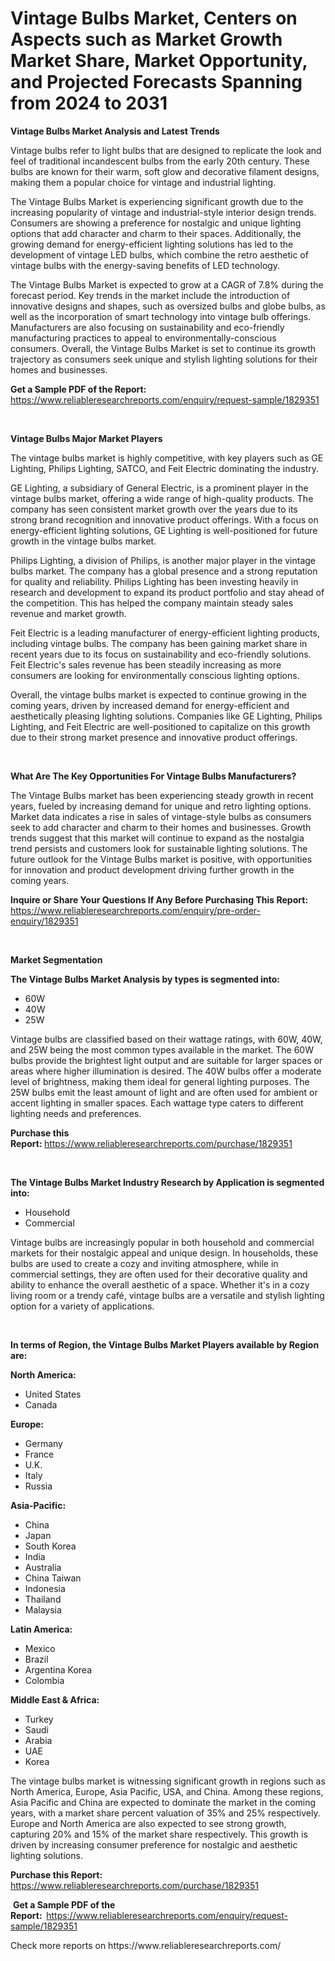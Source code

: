 <p><h1>Vintage Bulbs Market, Centers on Aspects such as Market Growth Market Share, Market Opportunity, and Projected Forecasts Spanning from 2024 to 2031</h1></p><p><strong>Vintage Bulbs Market Analysis and Latest Trends</strong></p>
<p><p>Vintage bulbs refer to light bulbs that are designed to replicate the look and feel of traditional incandescent bulbs from the early 20th century. These bulbs are known for their warm, soft glow and decorative filament designs, making them a popular choice for vintage and industrial lighting.</p><p>The Vintage Bulbs Market is experiencing significant growth due to the increasing popularity of vintage and industrial-style interior design trends. Consumers are showing a preference for nostalgic and unique lighting options that add character and charm to their spaces. Additionally, the growing demand for energy-efficient lighting solutions has led to the development of vintage LED bulbs, which combine the retro aesthetic of vintage bulbs with the energy-saving benefits of LED technology.</p><p>The Vintage Bulbs Market is expected to grow at a CAGR of 7.8% during the forecast period. Key trends in the market include the introduction of innovative designs and shapes, such as oversized bulbs and globe bulbs, as well as the incorporation of smart technology into vintage bulb offerings. Manufacturers are also focusing on sustainability and eco-friendly manufacturing practices to appeal to environmentally-conscious consumers. Overall, the Vintage Bulbs Market is set to continue its growth trajectory as consumers seek unique and stylish lighting solutions for their homes and businesses.</p></p>
<p><strong>Get a Sample PDF of the Report:&nbsp;</strong> <a href="https://www.reliableresearchreports.com/enquiry/request-sample/1829351">https://www.reliableresearchreports.com/enquiry/request-sample/1829351</a></p>
<p>&nbsp;</p>
<p><strong>Vintage Bulbs Major Market Players</strong></p>
<p><p>The vintage bulbs market is highly competitive, with key players such as GE Lighting, Philips Lighting, SATCO, and Feit Electric dominating the industry. </p><p>GE Lighting, a subsidiary of General Electric, is a prominent player in the vintage bulbs market, offering a wide range of high-quality products. The company has seen consistent market growth over the years due to its strong brand recognition and innovative product offerings. With a focus on energy-efficient lighting solutions, GE Lighting is well-positioned for future growth in the vintage bulbs market.</p><p>Philips Lighting, a division of Philips, is another major player in the vintage bulbs market. The company has a global presence and a strong reputation for quality and reliability. Philips Lighting has been investing heavily in research and development to expand its product portfolio and stay ahead of the competition. This has helped the company maintain steady sales revenue and market growth.</p><p>Feit Electric is a leading manufacturer of energy-efficient lighting products, including vintage bulbs. The company has been gaining market share in recent years due to its focus on sustainability and eco-friendly solutions. Feit Electric's sales revenue has been steadily increasing as more consumers are looking for environmentally conscious lighting options.</p><p>Overall, the vintage bulbs market is expected to continue growing in the coming years, driven by increased demand for energy-efficient and aesthetically pleasing lighting solutions. Companies like GE Lighting, Philips Lighting, and Feit Electric are well-positioned to capitalize on this growth due to their strong market presence and innovative product offerings.</p></p>
<p>&nbsp;</p>
<p><strong>What Are The Key Opportunities For Vintage Bulbs Manufacturers?</strong></p>
<p><p>The Vintage Bulbs market has been experiencing steady growth in recent years, fueled by increasing demand for unique and retro lighting options. Market data indicates a rise in sales of vintage-style bulbs as consumers seek to add character and charm to their homes and businesses. Growth trends suggest that this market will continue to expand as the nostalgia trend persists and customers look for sustainable lighting solutions. The future outlook for the Vintage Bulbs market is positive, with opportunities for innovation and product development driving further growth in the coming years.</p></p>
<p><strong>Inquire or Share Your Questions If Any Before Purchasing This Report:</strong> <a href="https://www.reliableresearchreports.com/enquiry/pre-order-enquiry/1829351">https://www.reliableresearchreports.com/enquiry/pre-order-enquiry/1829351</a></p>
<p>&nbsp;</p>
<p><strong>Market Segmentation</strong></p>
<p><strong>The Vintage Bulbs Market Analysis by types is segmented into:</strong></p>
<p><ul><li>60W</li><li>40W</li><li>25W</li></ul></p>
<p><p>Vintage bulbs are classified based on their wattage ratings, with 60W, 40W, and 25W being the most common types available in the market. The 60W bulbs provide the brightest light output and are suitable for larger spaces or areas where higher illumination is desired. The 40W bulbs offer a moderate level of brightness, making them ideal for general lighting purposes. The 25W bulbs emit the least amount of light and are often used for ambient or accent lighting in smaller spaces. Each wattage type caters to different lighting needs and preferences.</p></p>
<p><strong>Purchase this Report:&nbsp;</strong><a href="https://www.reliableresearchreports.com/purchase/1829351">https://www.reliableresearchreports.com/purchase/1829351</a></p>
<p>&nbsp;</p>
<p><strong>The Vintage Bulbs Market Industry Research by Application is segmented into:</strong></p>
<p><ul><li>Household</li><li>Commercial</li></ul></p>
<p><p>Vintage bulbs are increasingly popular in both household and commercial markets for their nostalgic appeal and unique design. In households, these bulbs are used to create a cozy and inviting atmosphere, while in commercial settings, they are often used for their decorative quality and ability to enhance the overall aesthetic of a space. Whether it's in a cozy living room or a trendy café, vintage bulbs are a versatile and stylish lighting option for a variety of applications.</p></p>
<p>&nbsp;</p>
<p><strong>In terms of Region, the Vintage Bulbs Market Players available by Region are:</strong></p>
<p>
    <p> <strong> North America: </strong>
        <ul>
            <li>United States</li>
            <li>Canada</li>
        </ul>
        </p> 
    <p> <strong> Europe: </strong>
        <ul>
            <li>Germany</li>
            <li>France</li>
            <li>U.K.</li>
            <li>Italy</li>
            <li>Russia</li>
        </ul>
        </p> 
    <p> <strong> Asia-Pacific: </strong>
        <ul>
            <li>China</li>
            <li>Japan</li>
            <li>South Korea</li>
            <li>India</li>
            <li>Australia</li>
            <li>China Taiwan</li>
            <li>Indonesia</li>
            <li>Thailand</li>
            <li>Malaysia</li>
        </ul>
        </p> 
    <p> <strong> Latin America: </strong>
        <ul>
            <li>Mexico</li>
            <li>Brazil</li>
            <li>Argentina Korea</li>
            <li>Colombia</li>
        </ul>
        </p> 
    <p> <strong> Middle East & Africa: </strong>
        <ul>
            <li>Turkey</li>
            <li>Saudi</li>
            <li>Arabia</li>
            <li>UAE</li>
            <li>Korea</li>
        </ul>
    </p>
    </p>
<p><p>The vintage bulbs market is witnessing significant growth in regions such as North America, Europe, Asia Pacific, USA, and China. Among these regions, Asia Pacific and China are expected to dominate the market in the coming years, with a market share percent valuation of 35% and 25% respectively. Europe and North America are also expected to see strong growth, capturing 20% and 15% of the market share respectively. This growth is driven by increasing consumer preference for nostalgic and aesthetic lighting solutions.</p></p>
<p><strong>Purchase this Report: </strong><a href="https://www.reliableresearchreports.com/purchase/1829351">https://www.reliableresearchreports.com/purchase/1829351</a></p>
<p>&nbsp;<strong>Get a Sample PDF of the Report:&nbsp;&nbsp;</strong><a href="https://www.reliableresearchreports.com/enquiry/request-sample/1829351">https://www.reliableresearchreports.com/enquiry/request-sample/1829351</a></p>
<p><strong></strong></p>
<p>Check more reports on https://www.reliableresearchreports.com/</p>